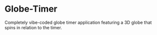 # Globe-Timer
Completely vibe-coded globe timer application featuring a 3D globe that spins in relation to the timer.
